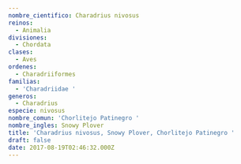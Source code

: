```yaml
---
nombre_cientifico: Charadrius nivosus
reinos:
  - Animalia
divisiones:
  - Chordata
clases:
  - Aves
ordenes:
  - Charadriiformes
familias:
  - 'Charadriidae '
generos:
  - Charadrius
especie: nivosus
nombre_comun: 'Chorlitejo Patinegro '
nombre_ingles: Snowy Plover
title: 'Charadrius nivosus, Snowy Plover, Chorlitejo Patinegro '
draft: false
date: 2017-08-19T02:46:32.000Z
---
```


